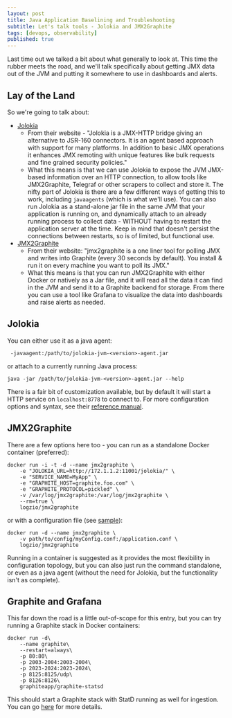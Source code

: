 ```yaml
---
layout: post
title: Java Application Baselining and Troubleshooting
subtitle: Let's talk tools - Jolokia and JMX2Graphite
tags: [devops, observability]
published: true
---
```


Last time out we talked a bit about what generally to look at.  This time the rubber meets the road, and we'll talk specifically about getting JMX data out of the JVM and putting it somewhere to use in dashboards and alerts.

## Lay of the Land

So we're going to talk about:

- [Jolokia](https://jolokia.org/)
    - From their website - "Jolokia is a JMX-HTTP bridge giving an alternative to JSR-160 connectors. It is an agent based approach with support for many platforms. In addition to basic JMX operations it enhances JMX remoting with unique features like bulk requests and fine grained security policies."
    - What this means is that we can use Jolokia to expose the JVM JMX-based information over an HTTP connection, to allow tools like JMX2Graphite, Telegraf or other scrapers to collect and store it.  The nifty part of Jolokia is there are a few different ways of getting this to work, including `javaagents` (which is what we'll use).  You can also run Jolokia as a stand-alone jar file in the same JVM that your application is running on, and dynamically attach to an already running process to collect data - WITHOUT having to restart the application server at the time.  Keep in mind that doesn't persist the connections between restarts, so is of limited, but functional use.
- [JMX2Graphite](https://github.com/logzio/jmx2graphite)
    - From their website: "jmx2graphite is a one liner tool for polling JMX and writes into Graphite (every 30 seconds by default). You install & run it on every machine you want to poll its JMX."
    - What this means is that you can run JMX2Graphite with either Docker or natively as a Jar file, and it will read all the data it can find in the JVM and send it to a Graphite backend for storage.  From there you can use a tool like Grafana to visualize the data into dashboards and raise alerts as needed.

## Jolokia

You can either use it as a java agent:

     -javaagent:/path/to/jolokia-jvm-<version>-agent.jar

or attach to a currently running Java process:

    java -jar /path/to/jolokia-jvm-<version>-agent.jar --help

There is a fair bit of customization available, but by default it will start a HTTP service on `localhost:8778` to connect to.  For more configuration options and syntax, see their [reference manual](https://jolokia.org/reference/html/agents.html#agents-jvm).

## JMX2Graphite

There are a few options here too - you can run as a standalone Docker container (preferred):

    docker run -i -t -d --name jmx2graphite \
        -e "JOLOKIA_URL=http://172.1.1.2:11001/jolokia/" \
        -e "SERVICE_NAME=MyApp" \
        -e "GRAPHITE_HOST=graphite.foo.com" \
        -e "GRAPHITE_PROTOCOL=pickled" \
        -v /var/log/jmx2graphite:/var/log/jmx2graphite \
        --rm=true \
        logzio/jmx2graphite

or with a configuration file (see [sample](https://github.com/logzio/jmx2graphite/blob/main/application.conf)):

    docker run -d --name jmx2graphite \
        -v path/to/config/myConfig.conf:/application.conf \
        logzio/jmx2graphite

Running in a container is suggested as it provides the most flexibility in configuration topology, but you can also just run the command standalone, or even as a java agent (without the need for Jolokia, but the functionality isn't as complete).

## Graphite and Grafana

This far down the road is a little out-of-scope for this entry, but you can try running a Graphite stack in Docker containers:

    docker run -d\
        --name graphite\
        --restart=always\
        -p 80:80\
        -p 2003-2004:2003-2004\
        -p 2023-2024:2023-2024\
        -p 8125:8125/udp\
        -p 8126:8126\
        graphiteapp/graphite-statsd

This should start a Graphite stack with StatD running as well for ingestion.  You can go [here](https://github.com/graphite-project/docker-graphite-statsd) for more details.